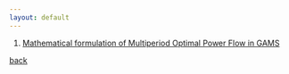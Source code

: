 ```yaml
---
layout: default
---
```


1. [Mathematical formulation of Multiperiod Optimal Power Flow in GAMS](mopf)


[back](./)
